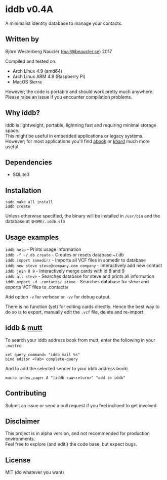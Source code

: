 # iddb v0.4A
A minimalist identity database to manage your contacts.  

## Written by
Björn Westerberg Nauclér (mail@bnaucler.se) 2017

Compiled and tested on:
* Arch Linux 4.9 (amd64)
* Arch Linux ARM 4.9 (Raspberry Pi)
* MacOS Sierra

However; the code is portable and should work pretty much anywhere. Please raise an issue if you encounter compilation problems.

## Why iddb?
iddb is lightweight, portable, lightning fast and requiring minimal storage space.  
This might be useful in embedded applications or legacy systems.  
However; for most applications you'll find [abook](http://abook.sourceforge.net/) or [khard](https://github.com/scheibler/khard) much more useful.

## Dependencies
* SQLite3

## Installation
```
sudo make all install
iddb create
```

Unless otherwise specified, the binary will be installed in `/usr/bin` and the database at `$HOME/.iddb.sl3`

## Usage examples
`iddb help` - Prints usage information  
`iddb -f ~/.db create` - Creates or resets database ~/.db  
`iddb import somedir/` - Imports all VCF files in somedir to database  
`iddb new steve steve@company.com company` - Interactively add new contact  
`iddb join 8 9` - Interactively merge cards with id 8 and 9  
`iddb all steve` - Searches database for steve and prints all information  
`iddb export -d .contacts/ steve` - Searches database for steve and exports VCF files to .contacts/

Add option `-v` for verbose or `-vv` for debug output.

There is no function (yet) for editing cards directly. Hence the best way to do so is to export, manually edit the `.vcf` file, delete and re-import.

## iddb & [mutt](http://www.mutt.org/)
To search your iddb address book from mutt, enter the following in your `.muttrc`:  
```
set query_command= "iddb mail %s"
bind editor <Tab> complete-query
```

And to add the selected sender to your iddb address book:  
```
macro index,pager A "|iddb raw<return>" "add to iddb"
```

## Contributing
Submit an issue or send a pull request if you feel inclined to get involved.

## Disclaimer
This project is in alpha version, and not recommended for production environments.  
Feel free to explore (and edit!) the code base, but expect bugs.

## License
MIT (do whatever you want)
